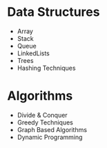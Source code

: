 # Data Structures

- Array
- Stack
- Queue
- LinkedLists
- Trees
- Hashing Techniques

# Algorithms
- Divide & Conquer
- Greedy Techniques
- Graph Based Algorithms
- Dynamic Programming
